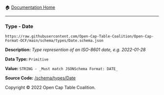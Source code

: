 :house: [Documentation Home](../../home/xudiera/code/README.md)

---

### Type - Date

`https://raw.githubusercontent.com/Open-Cap-Table-Coalition/Open-Cap-Format-OCF/main/schema/types/Date.schema.json`

**Description:** _Type represention of an ISO-8601 date, e.g. 2022-01-28_

**Data Type:** `Primitive`

**Value:** `STRING - _Must match JSONSchema Format: DATE_`

**Source Code:** [/schema/types/Date](../../../../../../../../schema/types/Date.schema.json)

Copyright © 2022 Open Cap Table Coalition.
